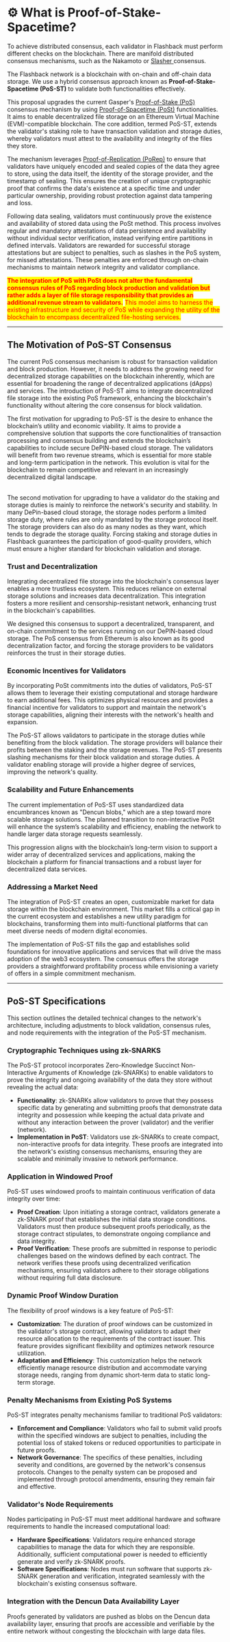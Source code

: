 # ⚙️ What is Proof-of-Stake-Spacetime?

To achieve distributed consensus, each validator in Flashback must perform different checks on the blockchain. There are manifold distributed consensus mechanisms, such as the Nakamoto or [Slasher ](https://blog.ethereum.org/2014/01/15/slasher-a-punitive-proof-of-stake-algorithm)consensus.

The Flashback network is a blockchain with on-chain and off-chain data storage. We use a hybrid consensus approach known as **Proof-of-Stake-Spacetime (PoS-ST)** to validate both functionalities effectively.

This proposal upgrades the current Gasper's [Proof-of-Stake (PoS)](decentralized-ledger/our-network-and-ecosystem/ethereum-stack-in-nephele/validators/proof-of-stake.md) consensus mechanism by using [Proof-of-Spacetime (PoSt)](decentralized-ledger/our-network-and-ecosystem/storage-mechanisms/proving-mechanism/proof-of-spacetime-post/) functionalities. It aims to enable decentralized file storage on an Ethereum Virtual Machine (EVM)-compatible blockchain. The core addition, termed PoS-ST, extends the validator's staking role to have transaction validation and storage duties, whereby validators must attest to the availability and integrity of the files they store.

The mechanism leverages [Proof-of-Replication (PoRep)](https://spec.filecoin.io/algorithms/pos/porep/) to ensure that validators have uniquely encoded and sealed copies of the data they agree to store, using the data itself, the identity of the storage provider, and the timestamp of sealing. This ensures the creation of unique cryptographic proof that confirms the data's existence at a specific time and under particular ownership, providing robust protection against data tampering and loss.

Following data sealing, validators must continuously prove the existence and availability of stored data using the PoSt method. This process involves regular and mandatory attestations of data persistence and availability without individual sector verification, instead verifying entire partitions in defined intervals. Validators are rewarded for successful storage attestations but are subject to penalties, such as slashes in the PoS system, for missed attestations. These penalties are enforced through on-chain mechanisms to maintain network integrity and validator compliance.

<mark style="color:red;">**The integration of PoS with PoSt does not alter the fundamental consensus rules of PoS regarding block production and validation but rather adds a layer of file storage responsibility that provides an additional revenue stream to validators.**</mark> <mark style="color:red;"></mark><mark style="color:red;">This model aims to harness the existing infrastructure and security of PoS while expanding the utility of the blockchain to encompass decentralized file-hosting services.</mark>

***

## The Motivation of PoS-ST Consensus

The current PoS consensus mechanism is robust for transaction validation and block production. However, it needs to address the growing need for decentralized storage capabilities on the blockchain inherently, which are essential for broadening the range of decentralized applications (dApps) and services. The introduction of PoS-ST aims to integrate decentralized file storage into the existing PoS framework, enhancing the blockchain's functionality without altering the core consensus for block validation.

The first motivation for upgrading to PoS-ST is the desire to enhance the blockchain’s utility and economic viability. It aims to provide a comprehensive solution that supports the core functionalities of transaction processing and consensus building and extends the blockchain’s capabilities to include secure DePIN-based cloud storage. The validators will benefit from two revenue streams, which is essential for more stable and long-term participation in the network. This evolution is vital for the blockchain to remain competitive and relevant in an increasingly decentralized digital landscape.

\
The second motivation for upgrading to have a validator do the staking and storage duties is mainly to reinforce the network's security and stability. In many DePin-based cloud storage, the storage nodes perform a limited storage duty, where rules are only mandated by the storage protocol itself. The storage providers can also do as many nodes as they want, which tends to degrade the storage quality. Forcing staking and storage duties in Flashback guarantees the participation of good-quality providers, which must ensure a higher standard for blockchain validation and storage.

### Trust and Decentralization

Integrating decentralized file storage into the blockchain's consensus layer enables a more trustless ecosystem. This reduces reliance on external storage solutions and increases data decentralization. This integration fosters a more resilient and censorship-resistant network, enhancing trust in the blockchain's capabilities.

We designed this consensus to support a decentralized, transparent, and on-chain commitment to the services running on our DePIN-based cloud storage. The PoS consensus from Ethereum is also known as its good decentralization factor, and forcing the storage providers to be validators reinforces the trust in their storage duties.

### Economic Incentives for Validators

By incorporating PoSt commitments into the duties of validators, PoS-ST allows them to leverage their existing computational and storage hardware to earn additional fees. This optimizes physical resources and provides a financial incentive for validators to support and maintain the network's storage capabilities, aligning their interests with the network's health and expansion.

The PoS-ST allows validators to participate in the storage duties while benefiting from the block validation. The storage providers will balance their profits between the staking and the storage revenues. The PoS-ST presents slashing mechanisms for their block validation and storage duties. A validator enabling storage will provide a higher degree of services, improving the network's quality.

### Scalability and Future Enhancements

The current implementation of PoS-ST uses standardized data encumbrances known as "Dencun blobs," which are a step toward more scalable storage solutions. The planned transition to non-interactive PoSt will enhance the system’s scalability and efficiency, enabling the network to handle larger data storage requests seamlessly.

This progression aligns with the blockchain’s long-term vision to support a wider array of decentralized services and applications, making the blockchain a platform for financial transactions and a robust layer for decentralized data services.

### Addressing a Market Need

The integration of PoS-ST creates an open, customizable market for data storage within the blockchain environment. This market fills a critical gap in the current ecosystem and establishes a new utility paradigm for blockchains, transforming them into multi-functional platforms that can meet diverse needs of modern digital economies.

The implementation of PoS-ST fills the gap and establishes solid foundations for innovative applications and services that will drive the mass adoption of the web3 ecosystem. The consensus offers the storage providers a straightforward profitability process while envisioning a variety of offers in a simple commitment mechanism.

***

## PoS-ST Specifications

This section outlines the detailed technical changes to the network's architecture, including adjustments to block validation, consensus rules, and node requirements with the integration of the PoS-ST mechanism.

### Cryptographic Techniques using zk-SNARKS

The PoS-ST protocol incorporates Zero-Knowledge Succinct Non-Interactive Arguments of Knowledge (zk-SNARKs) to enable validators to prove the integrity and ongoing availability of the data they store without revealing the actual data:

* **Functionality**: zk-SNARKs allow validators to prove that they possess specific data by generating and submitting proofs that demonstrate data integrity and possession while keeping the actual data private and without any interaction between the prover (validator) and the verifier (network).
* **Implementation in PoST**: Validators use zk-SNARKs to create compact, non-interactive proofs for data integrity. These proofs are integrated into the network's existing consensus mechanisms, ensuring they are scalable and minimally invasive to network performance.

### Application in Windowed Proof

PoS-ST uses windowed proofs to maintain continuous verification of data integrity over time:

* **Proof Creation**: Upon initiating a storage contract, validators generate a zk-SNARK proof that establishes the initial data storage conditions. Validators must then produce subsequent proofs periodically, as the storage contract stipulates, to demonstrate ongoing compliance and data integrity.
* **Proof Verification**: These proofs are submitted in response to periodic challenges based on the windows defined by each contract. The network verifies these proofs using decentralized verification mechanisms, ensuring validators adhere to their storage obligations without requiring full data disclosure.

### Dynamic Proof Window Duration

The flexibility of proof windows is a key feature of PoS-ST:

* **Customization**: The duration of proof windows can be customized in the validator's storage contract, allowing validators to adapt their resource allocation to the requirements of the contract issuer. This feature provides significant flexibility and optimizes network resource utilization.
* **Adaptation and Efficiency**: This customization helps the network efficiently manage resource distribution and accommodate varying storage needs, ranging from dynamic short-term data to static long-term storage.

### Penalty Mechanisms from Existing PoS Systems

PoS-ST integrates penalty mechanisms familiar to traditional PoS validators:

* **Enforcement and Compliance**: Validators who fail to submit valid proofs within the specified windows are subject to penalties, including the potential loss of staked tokens or reduced opportunities to participate in future proofs.
* **Network Governance**: The specifics of these penalties, including severity and conditions, are governed by the network's consensus protocols. Changes to the penalty system can be proposed and implemented through protocol amendments, ensuring they remain fair and effective.

### Validator's Node Requirements

Nodes participating in PoS-ST must meet additional hardware and software requirements to handle the increased computational load:

* **Hardware Specifications**: Validators require enhanced storage capabilities to manage the data for which they are responsible. Additionally, sufficient computational power is needed to efficiently generate and verify zk-SNARK proofs.
* **Software Specifications**: Nodes must run software that supports zk-SNARK generation and verification, integrated seamlessly with the blockchain's existing consensus software.

### Integration with the Dencun Data Availability Layer

Proofs generated by validators are pushed as blobs on the Dencun data availability layer, ensuring that proofs are accessible and verifiable by the entire network without congesting the blockchain with large data files.
